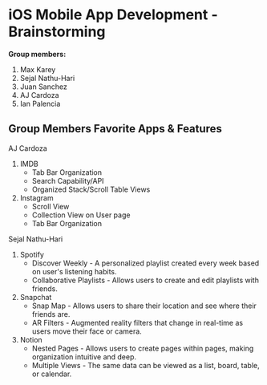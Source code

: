 iOS Mobile App Development - Brainstorming
===

**Group members:**

1. Max Karey
2. Sejal Nathu-Hari
3. Juan Sanchez
4. AJ Cardoza
5. Ian Palencia

## Group Members Favorite Apps & Features

AJ Cardoza
1. IMDB
    * Tab Bar Organization
    * Search Capability/API
    * Organized Stack/Scroll Table Views
2. Instagram
    * Scroll View
    * Collection View on User page
    * Tab Bar Organization

Sejal Nathu-Hari
1. Spotify
   * Discover Weekly - A personalized playlist created every week based on user's listening habits.
   * Collaborative Playlists - Allows users to create and edit playlists with friends.
2. Snapchat
   * Snap Map - Allows users to share their location and see where their friends are.
   * AR Filters - Augmented reality filters that change in real-time as users move their face or camera.
3. Notion
   * Nested Pages - Allows users to create pages within pages, making organization intuitive and deep.
   * Multiple Views - The same data can be viewed as a list, board, table, or calendar.
